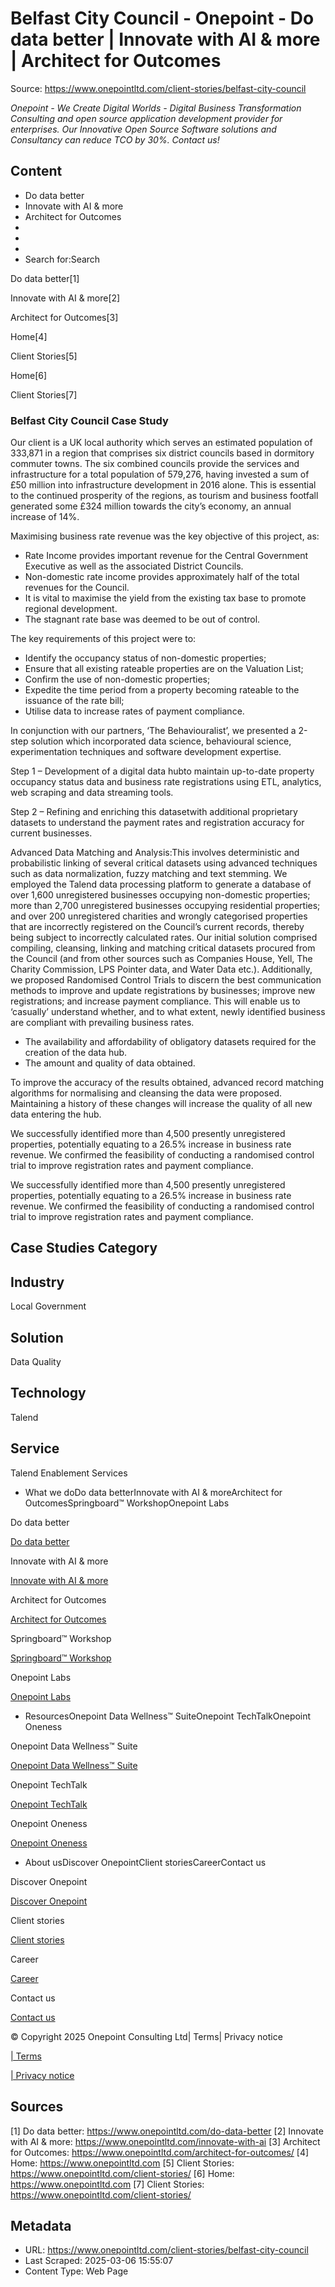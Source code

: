 # Belfast City Council - Onepoint - Do data better | Innovate with AI & more | Architect for Outcomes

Source: https://www.onepointltd.com/client-stories/belfast-city-council

*Onepoint - We Create Digital Worlds - Digital Business Transformation Consulting and open source application development provider for enterprises. Our Innovative Open Source Software solutions and Consultancy can reduce TCO by 30%. Contact us!*

## Content

- Do data better
- Innovate with AI & more
- Architect for Outcomes
- 
- 
- 
- Search for:Search

Do data better[1]

Innovate with AI & more[2]

Architect for Outcomes[3]

Home[4]

Client Stories[5]

Home[6]

Client Stories[7]

### Belfast City Council Case Study

Our client is a UK local authority which serves an estimated population of 333,871 in a region that comprises six district councils based in dormitory commuter towns. The six combined councils provide the services and infrastructure for a total population of 579,276, having invested a sum of £50 million into infrastructure development in 2016 alone. This is essential to the continued prosperity of the regions, as tourism and business footfall generated some £324 million towards the city’s economy, an annual increase of 14%.

Maximising business rate revenue was the key objective of this project, as:

- Rate Income provides important revenue for the Central Government Executive as well as the associated District Councils.
- Non-domestic rate income provides approximately half of the total revenues for the Council.
- It is vital to maximise the yield from the existing tax base to promote regional development.
- The stagnant rate base was deemed to be out of control.

The key requirements of this project were to:

- Identify the occupancy status of non-domestic properties;
- Ensure that all existing rateable properties are on the Valuation List;
- Confirm the use of non-domestic properties;
- Expedite the time period from a property becoming rateable to the issuance of the rate bill;
- Utilise data to increase rates of payment compliance.

In conjunction with our partners, ‘The Behaviouralist’, we presented a 2-step solution which incorporated data science, behavioural science, experimentation techniques and software development expertise.

Step 1 – Development of a digital data hubto maintain up-to-date property occupancy status data and business rate registrations using ETL, analytics, web scraping and data streaming tools.

Step 2 – Refining and enriching this datasetwith additional proprietary datasets to understand the payment rates and registration accuracy for current businesses.

Advanced Data Matching and Analysis:This involves deterministic and probabilistic linking of several critical datasets using advanced techniques such as data normalization, fuzzy matching and text stemming. We employed the Talend data processing platform to generate a database of over 1,600 unregistered businesses occupying non-domestic properties; more than 2,700 unregistered businesses occupying residential properties; and over 200 unregistered charities and wrongly categorised properties that are incorrectly registered on the Council’s current records, thereby being subject to incorrectly calculated rates. Our initial solution comprised compiling, cleansing, linking and matching critical datasets procured from the Council (and from other sources such as Companies House, Yell, The Charity Commission, LPS Pointer data, and Water Data etc.). Additionally, we proposed Randomised Control Trials to discern the best communication methods to improve and update registrations by businesses; improve new registrations; and increase payment compliance. This will enable us to ‘casually’ understand whether, and to what extent, newly identified business are compliant with prevailing business rates.

- The availability and affordability of obligatory datasets required for the creation of the data hub.
- The amount and quality of data obtained.

To improve the accuracy of the results obtained, advanced record matching algorithms for normalising and cleansing the data were proposed. Maintaining a history of these changes will increase the quality of all new data entering the hub.

We successfully identified more than 4,500 presently unregistered properties, potentially equating to a 26.5% increase in business rate revenue. We confirmed the feasibility of conducting a randomised control trial to improve registration rates and payment compliance.

We successfully identified more than 4,500 presently unregistered properties, potentially equating to a 26.5% increase in business rate revenue. We confirmed the feasibility of conducting a randomised control trial to improve registration rates and payment compliance.

## Case Studies Category

## Industry

Local Government

## Solution

Data Quality

## Technology

Talend

## Service

Talend Enablement Services

- What we doDo data betterInnovate with AI & moreArchitect for OutcomesSpringboard™ WorkshopOnepoint Labs

Do data better

[Do data better](/do-data-better)

Innovate with AI & more

[Innovate with AI & more](/innovate-with-ai-more/)

Architect for Outcomes

[Architect for Outcomes](/architect-for-outcomes/)

Springboard™ Workshop

[Springboard™ Workshop](/onepoint-springboard/)

Onepoint Labs

[Onepoint Labs](/onepoint-labs/)

- ResourcesOnepoint Data Wellness™ SuiteOnepoint TechTalkOnepoint Oneness

Onepoint Data Wellness™ Suite

[Onepoint Data Wellness™ Suite](/data-wellness/)

Onepoint TechTalk

[Onepoint TechTalk](/techtalk)

Onepoint Oneness

[Onepoint Oneness](/oneness/)

- About usDiscover OnepointClient storiesCareerContact us

Discover Onepoint

[Discover Onepoint](/discover-onepoint/)

Client stories

[Client stories](/client-stories/)

Career

[Career](/career-opportunities/)

Contact us

[Contact us](/contact-us/)

© Copyright 2025 Onepoint Consulting Ltd| Terms| Privacy notice

[| Terms](/policies/)

[| Privacy notice](/policies/privacy-policy/)


## Sources

[1] Do data better: https://www.onepointltd.com/do-data-better
[2] Innovate with AI & more: https://www.onepointltd.com/innovate-with-ai
[3] Architect for Outcomes: https://www.onepointltd.com/architect-for-outcomes/
[4] Home: https://www.onepointltd.com
[5] Client Stories: https://www.onepointltd.com/client-stories/
[6] Home: https://www.onepointltd.com
[7] Client Stories: https://www.onepointltd.com/client-stories/

## Metadata

- URL: https://www.onepointltd.com/client-stories/belfast-city-council
- Last Scraped: 2025-03-06 15:55:07
- Content Type: Web Page
